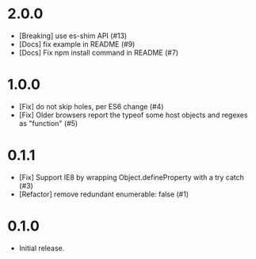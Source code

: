 # 2.0.0
 - [Breaking] use es-shim API (#13)
 - [Docs] fix example in README (#9)
 - [Docs] Fix npm install command in README (#7)

# 1.0.0
 - [Fix] do not skip holes, per ES6 change (#4)
 - [Fix] Older browsers report the typeof some host objects and regexes as "function" (#5)

# 0.1.1
 - [Fix] Support IE8 by wrapping Object.defineProperty with a try catch (#3)
 - [Refactor] remove redundant enumerable: false (#1)

# 0.1.0
 - Initial release.
